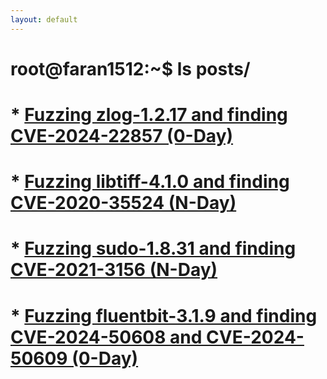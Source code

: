 ```yaml
---
layout: default
---
```


# root@faran1512:~$ ls posts/

# * [Fuzzing zlog-1.2.17 and finding CVE-2024-22857 (0-Day)](https://www.ebryx.com/blogs/fuzzing-zlog-v1-2-17-with-afl)
# * [Fuzzing libtiff-4.1.0 and finding CVE-2020-35524 (N-Day)](./CVE-2020-35524_Recreate.md)
# * [Fuzzing sudo-1.8.31 and finding CVE-2021-3156 (N-Day)](./CVE-2021-3156_Recreate.md)
# * [Fuzzing fluentbit-3.1.9 and finding CVE-2024-50608 and CVE-2024-50609 (0-Day)](https://www.ebryx.com/blogs/exploring-cve-2024-50608-and-cve-2024-50609)
<!-- # * [Analyzing incomplete object initialization in maglev (CVE-2023-4069)](./CVE-2023-4069_Analysis.md) -->